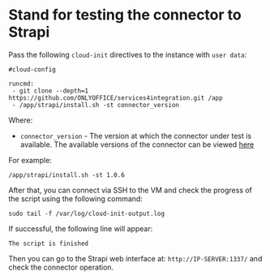 # Stand for testing the connector to Strapi

Pass the following `cloud-init` directives to the instance with `user data`:
```
#cloud-config

runcmd:
 - git clone --depth=1 https://github.com/ONLYOFFICE/services4integration.git /app
 - /app/strapi/install.sh -st connector_version
```

Where:
 - `connector_version` - The version at which the connector under test is available. The available versions of the connector can be viewed [here](https://github.com/ONLYOFFICE/onlyoffice-strapi/releases)

For example:
```
/app/strapi/install.sh -st 1.0.6
```

After that, you can connect via SSH to the VM and check the progress of the script using the following command:
```
sudo tail -f /var/log/cloud-init-output.log
```

If successful, the following line will appear:
``` 
The script is finished
```
Then you can go to the Strapi web interface at: `http://IP-SERVER:1337/` and check the connector operation. 

